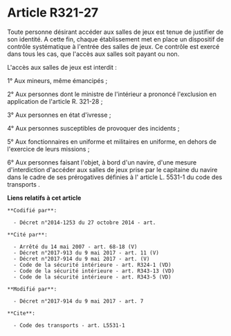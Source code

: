 # Article R321-27

Toute personne désirant accéder aux salles de jeux est tenue de justifier de son identité. A cette fin, chaque établissement
met en place un dispositif de contrôle systématique à l'entrée des salles de jeux. Ce contrôle est exercé dans tous les cas,
que l'accès aux salles soit payant ou non.

L'accès aux salles de jeux est interdit :

1° Aux mineurs, même émancipés ;

2° Aux personnes dont le ministre de l'intérieur a prononcé l'exclusion en application de l'article R. 321-28 ;

3° Aux personnes en état d'ivresse ;

4° Aux personnes susceptibles de provoquer des incidents ;

5° Aux fonctionnaires en uniforme et militaires en uniforme, en dehors de l'exercice de leurs missions ;

6° Aux personnes faisant l'objet, à bord d'un navire, d'une mesure d'interdiction d'accéder aux salles de jeux prise par le
capitaine du navire dans le cadre de ses prérogatives définies à l'
article L. 5531-1 du code des transports
.

**Liens relatifs à cet article**

	**Codifié par**:

	  - Décret n°2014-1253 du 27 octobre 2014 - art.

	**Cité par**:

	  - Arrêté du 14 mai 2007 - art. 68-18 (V)
	  - Décret n°2017-913 du 9 mai 2017 - art. 11 (V)
	  - Décret n°2017-914 du 9 mai 2017 - art. (V)
	  - Code de la sécurité intérieure - art. R324-1 (VD)
	  - Code de la sécurité intérieure - art. R343-13 (VD)
	  - Code de la sécurité intérieure - art. R343-5 (VD)

	**Modifié par**:

	  - Décret n°2017-914 du 9 mai 2017 - art. 7

	**Cite**:

	  - Code des transports - art. L5531-1
